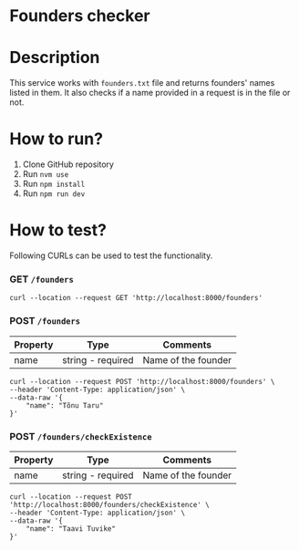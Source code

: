 # Founders checker

# Description

This service works with `founders.txt` file and returns founders' names listed in them. It also checks if a name provided in a request is in the file or not.

# How to run?

1. Clone GitHub repository
2. Run `nvm use`
3. Run `npm install`
4. Run `npm run dev`

# How to test?

Following CURLs can be used to test the functionality.

### GET `/founders`

```curl
curl --location --request GET 'http://localhost:8000/founders'
```

### POST `/founders`

| Property | Type              | Comments            |
| -------- | ----------------- | ------------------- |
| name     | string - required | Name of the founder |

```curl
curl --location --request POST 'http://localhost:8000/founders' \
--header 'Content-Type: application/json' \
--data-raw '{
    "name": "Tõnu Taru"
}'
```

### POST `/founders/checkExistence`

| Property | Type              | Comments            |
| -------- | ----------------- | ------------------- |
| name     | string - required | Name of the founder |

```curl
curl --location --request POST 'http://localhost:8000/founders/checkExistence' \
--header 'Content-Type: application/json' \
--data-raw '{
    "name": "Taavi Tuvike"
}'
```
